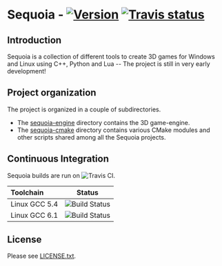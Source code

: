 Sequoia - <a target="_blank" href="http://semver.org">![Version][Version.Badge]</a> <a target="_blank" href="https://travis-ci.org/thfabian/sequoia">![Travis status][TravisCI.Badge]</a>
=======

## Introduction

Sequoia is a collection of different tools to create 3D games for Windows and Linux using C++, Python
and Lua -- The project is still in very early development!


## Project organization
The project is organized in a couple of subdirectories.

- The [sequoia-engine](sequoia-engine) directory contains the 3D game-engine.
- The [sequoia-cmake](sequoia-engine) directory contains various CMake modules and other scripts 
  shared among all the Sequoia projects.

## Continuous Integration

Sequoia builds are run on ![Travis CI][TravisCI].

|  Toolchain         |                                                     Status                                            |
|:-------------------|:-----------------------------------------------------------------------------------------------------:|
| Linux GCC 5.4      | ![Build Status](https://travis-matrix-badges.herokuapp.com/repos/thfabian/sequoia/branches/master/1)  |
| Linux GCC 6.1      | ![Build Status](https://travis-matrix-badges.herokuapp.com/repos/thfabian/sequoia/branches/master/3)  |

## License
Please see [LICENSE.txt](LICENSE.txt).

<!-- Links -->
[TravisCI]: https://travis-ci.org/thfabian/sequoia
[TravisCI.Badge]: https://travis-ci.org/thfabian/sequoia.svg?branch=master
[Version.Badge]: https://badge.fury.io/gh/thfabian%2Fsequoia.svg
